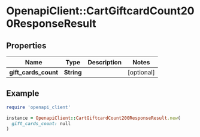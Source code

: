 # OpenapiClient::CartGiftcardCount200ResponseResult

## Properties

| Name | Type | Description | Notes |
| ---- | ---- | ----------- | ----- |
| **gift_cards_count** | **String** |  | [optional] |

## Example

```ruby
require 'openapi_client'

instance = OpenapiClient::CartGiftcardCount200ResponseResult.new(
  gift_cards_count: null
)
```

